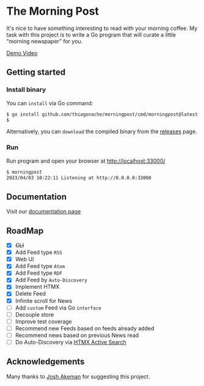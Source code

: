 # The Morning Post

It's nice to have something interesting to read with your morning coffee. My task with this project is to write a Go program that will curate a little “morning newspaper” for you.


[Demo Video](https://thiagocarvalho-public-assets.s3.us-west-2.amazonaws.com/morningpost-videos/demo.gif)

## Getting started

### Install binary

You can `install` via Go command:

```bash
$ go install github.com/thiagonache/morningpost/cmd/morningpost@latest
$
```

Alternatively, you can `download` the compiled binary from the [releases](https://github.com/thiagonache/morningpost/releases) page.

### Run

Run program and open your browser at <http://localhost:33000/>

```bash
$ morningpost
2023/04/03 10:22:11 Listening at http://0.0.0.0:33000
```

## Documentation

Visit our [documentation page](doc/README.md)

## RoadMap

- [x] ~~CLI~~
- [x] Add Feed type `RSS`
- [x] Web UI
- [x] Add Feed type `Atom`
- [x] Add Feed type `RDF`
- [x] Add Feed by `Auto-Discovery`
- [x] Implement HTMX
- [x] Delete Feed
- [x] Infinite scroll for News
- [ ] Add `custom` Feed via Go `interface`
- [ ] Decouple store
- [ ] Improve test coverage
- [ ] Recommend new Feeds based on feeds already added
- [ ] Recommend news based on previous News read
- [ ] Do Auto-Discovery via [HTMX Active Search](https://htmx.org/examples/active-search/)

## Acknowledgements

Many thanks to [Josh Akeman](https://github.com/joshakeman) for suggesting this project.
